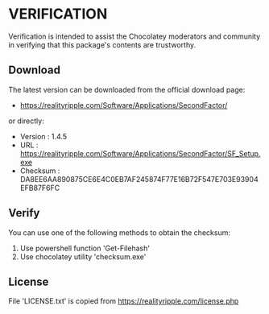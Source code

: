 # VERIFICATION
Verification is intended to assist the Chocolatey moderators and community in verifying that this package's contents are trustworthy.

## Download
The latest version can be downloaded from the official download page:
- https://realityripple.com/Software/Applications/SecondFactor/

or directly:
- Version  : 1.4.5
- URL      : https://realityripple.com/Software/Applications/SecondFactor/SF_Setup.exe
- Checksum : DA8EE6AA890875CE6E4C0EB7AF245874F77E16B72F547E703E93904EFB87F6FC

## Verify
You can use one of the following methods to obtain the checksum:
1. Use powershell function 'Get-Filehash'
2. Use chocolatey utility 'checksum.exe'


## License
File 'LICENSE.txt' is copied from https://realityripple.com/license.php
